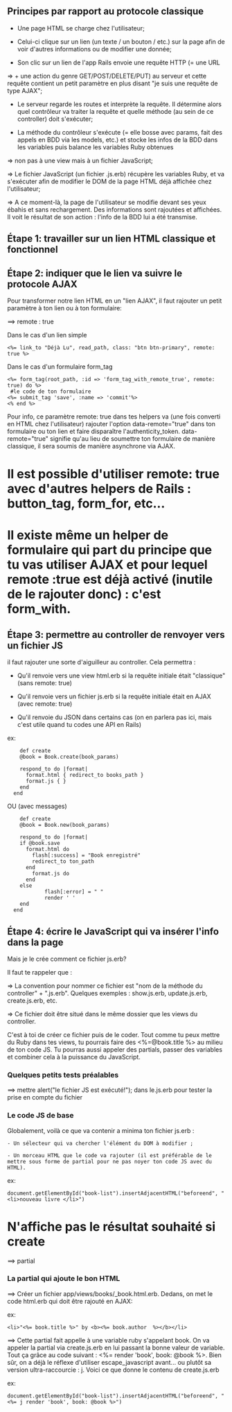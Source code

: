 ## Principes par rapport au protocole classique


- Une page HTML se charge chez l'utilisateur;

- Celui-ci clique sur un lien (un texte / un bouton / etc.) sur la page afin de voir d'autres informations ou de modifier une donnée;

- Son clic sur un lien de l'app Rails envoie une requête HTTP (= une URL 

=> + une action du genre GET/POST/DELETE/PUT) au serveur et cette requête contient un petit paramètre en plus disant "je suis une requête de type AJAX";

- Le serveur regarde les routes et interprète la requête. Il détermine alors quel contrôleur va traiter la requête et quelle méthode (au sein de ce controller) doit s'exécuter;

- La méthode du contrôleur s'exécute (= elle bosse avec params, fait des appels en BDD via les models, etc.) et stocke les infos de la BDD dans les variables puis balance les variables Ruby obtenues 

=> non pas à une view mais à un fichier JavaScript;

=> Le fichier JavaScript (un fichier .js.erb) récupère les variables Ruby, et va s'exécuter afin de modifier le DOM de la page HTML déjà affichée chez l'utilisateur;

=> A ce moment-là, la page de l'utilisateur se modifie devant ses yeux ébahis et sans rechargement. Des informations sont rajoutées et affichées. Il voit le résultat de son action : l'info de la BDD lui a été transmise.

## Étape 1: travailler sur un lien HTML classique et fonctionnel

## Étape 2: indiquer que le lien va suivre le protocole AJAX

Pour transformer notre lien HTML en un "lien AJAX", il faut rajouter un petit paramètre à ton lien ou à ton formulaire:

==> remote : true

Dans le cas d'un lien simple

	<%= link_to "Déjà Lu", read_path, class: "btn btn-primary", remote: true %>

Dans le cas d'un formulaire form_tag

	<%= form_tag(root_path, :id => 'form_tag_with_remote_true', remote: true) do %>
	 #le code de ton formulaire
	<%= submit_tag 'save', :name => 'commit'%>
	<% end %>

Pour info, ce paramètre remote: true dans tes helpers va (une fois converti en HTML chez l'utilisateur) rajouter l'option data-remote="true" dans ton formulaire ou ton lien et faire disparaître l'authenticity_token. data-remote="true" signifie qu'au lieu de soumettre ton formulaire de manière classique, il sera soumis de manière asynchrone via AJAX.

# Il est possible d'utiliser remote: true avec d'autres helpers de Rails : button_tag, form_for, etc...

# Il existe même un helper de formulaire qui part du principe que tu vas utiliser AJAX et pour lequel remote :true est déjà activé (inutile de le rajouter donc) : c'est form_with.

## Étape 3: permettre au controller de renvoyer vers un fichier JS

il faut rajouter une sorte d'aiguilleur au controller. Cela permettra :

- Qu'il renvoie vers une view html.erb si la requête initiale était "classique" (sans remote: true)

- Qu'il renvoie vers un fichier js.erb si la requête initiale était en AJAX (avec remote: true)

- Qu'il renvoie du JSON dans certains cas (on en parlera pas ici, mais c'est utile quand tu codes une API en Rails)

ex: 

		def create
	    @book = Book.create(book_params)

	    respond_to do |format|
	      format.html { redirect_to books_path }
	      format.js { }
	    end
	  end

OU (avec messages)

		def create
	    @book = Book.new(book_params)

	    respond_to do |format|
	    if @book.save
	      format.html do 
	      	flash[:success] = "Book enregistré"
	      	redirect_to ton_path
	      end
	        format.js do
	      end 
	    else
				flash[:error] = " "
				render ' '
	    end
	  end


## Étape 4: écrire le JavaScript qui va insérer l'info dans la page

Mais je le crée comment ce fichier js.erb?

Il faut te rappeler que :

=> La convention pour nommer ce fichier est "nom de la méthode du controller" + ".js.erb". Quelques exemples : show.js.erb, update.js.erb, create.js.erb, etc.

=> Ce fichier doit être situé dans le même dossier que les views du controller.

C'est à toi de créer ce fichier puis de le coder. 
Tout comme tu peux mettre du Ruby dans tes views, tu pourrais faire des <%=@book.title %> au milieu de ton code JS. 
Tu pourras aussi appeler des partials, passer des variables et combiner cela à la puissance du JavaScript.

### Quelques petits tests préalables

==> mettre alert("le fichier JS est exécuté!"); dans le.js.erb pour tester la prise en compte du fichier

### Le code JS de base 

Globalement, voilà ce que va contenir a minima ton fichier js.erb :

    - Un sélecteur qui va chercher l'élément du DOM à modifier ;

    - Un morceau HTML que le code va rajouter (il est préférable de le mettre sous forme de partial pour ne pas noyer ton code JS avec du HTML).

ex:

	document.getElementById("book-list").insertAdjacentHTML("beforeend", "<li>nouveau livre </li>")

# N'affiche pas le résultat souhaité si create

==> partial

### La partial qui ajoute le bon HTML

==> Créer un fichier app/views/books/_book.html.erb. Dedans, on met le code html.erb qui doit être rajouté en AJAX:

ex: 

	<li>"<%= book.title %>" by <b><%= book.author  %></b></li>

==> Cette partial fait appelle à une variable ruby s'appelant book. On va appeler la partial via create.js.erb en lui passant la bonne valeur de variable. Tout ça grâce au code suivant : <%= render 'book', book: @book %>. Bien sûr, on a déjà le réflexe d'utiliser escape_javascript avant... ou plutôt sa version ultra-raccourcie : j. Voici ce que donne le contenu de create.js.erb 

ex:

	document.getElementById("book-list").insertAdjacentHTML("beforeend", "<%= j render 'book', book: @book %>")




